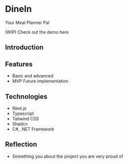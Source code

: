 # DineIn

Your Meal Planner Pal

(WIP) Check out the demo here 

## Introduction



## Features

* Basic and advanced
* MVP Future implementation

## Technologies
* Next.js
* Typescript
* Tailwind CSS
* Shadcn
* C#, .NET Framework

## Reflection

* Something you about the project you are very proud of